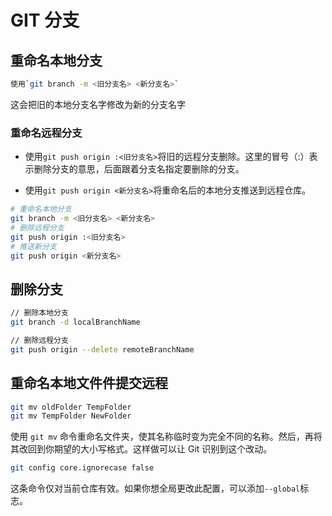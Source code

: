 # GIT 分支

## 重命名本地分支

```bash
使用`git branch -m <旧分支名> <新分支名>`
```

这会把旧的本地分支名字修改为新的分支名字

### 重命名远程分支

- 使用`git push origin :<旧分支名>`将旧的远程分支删除。这里的冒号（:）表示删除分支的意思，后面跟着分支名指定要删除的分支。

- 使用`git push origin <新分支名>`将重命名后的本地分支推送到远程仓库。

```bash
# 重命名本地分支
git branch -m <旧分支名> <新分支名>
# 删除远程分支
git push origin :<旧分支名>
# 推送新分支
git push origin <新分支名>
```

## 删除分支

```bash
// 删除本地分支
git branch -d localBranchName

// 删除远程分支
git push origin --delete remoteBranchName
```

## 重命名本地文件件提交远程

```bash
git mv oldFolder TempFolder
git mv TempFolder NewFolder
```

使用 `git mv` 命令重命名文件夹，使其名称临时变为完全不同的名称。然后，再将其改回到你期望的大小写格式。这样做可以让 Git 识别到这个改动。

```bash
git config core.ignorecase false
```

这条命令仅对当前仓库有效。如果你想全局更改此配置，可以添加`--global`标志。
